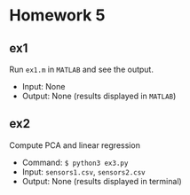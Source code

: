# Homework 5

## ex1

Run `ex1.m` in `MATLAB` and see the output.

- Input: None
- Output: None (results displayed in `MATLAB`)

## ex2

Compute PCA and linear regression

- Command: `$ python3 ex3.py`
- Input: `sensors1.csv`, `sensors2.csv`
- Output: None (results displayed in terminal)
